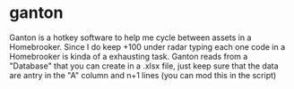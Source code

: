 # ganton
Ganton is a hotkey software to help me cycle between assets in a Homebrooker.
Since I do keep +100 under radar typing each one code in a Homebrooker is kinda of a exhausting task.
Ganton reads from a "Database" that you can create in a .xlsx file, just keep sure that the data are antry in the "A" column and n+1 lines (you can mod this in the script)
